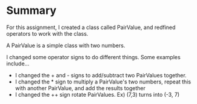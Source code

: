 # Summary

For this assignment, I created a class called PairValue, and redfined operators to work with the class.

A PairValue is a simple class with two numbers.

I changed some operator signs to do different things. Some examples include...

- I changed the + and - signs to add/subtract two PairValues together.
- I changed the * sign to multiply a PairValue's two numbers, repeat this with another PairValue, and add the results together
- I changed the ++ sign rotate PairValues. Ex) (7,3) turns into (-3, 7)

